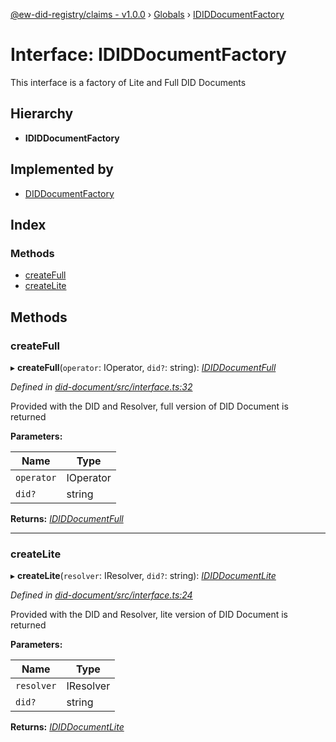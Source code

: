 [@ew-did-registry/claims - v1.0.0](../README.md) › [Globals](../globals.md) › [IDIDDocumentFactory](ididdocumentfactory.md)

# Interface: IDIDDocumentFactory

This interface is a factory of Lite and Full DID Documents

## Hierarchy

* **IDIDDocumentFactory**

## Implemented by

* [DIDDocumentFactory](../classes/diddocumentfactory.md)

## Index

### Methods

* [createFull](ididdocumentfactory.md#createfull)
* [createLite](ididdocumentfactory.md#createlite)

## Methods

###  createFull

▸ **createFull**(`operator`: IOperator, `did?`: string): *[IDIDDocumentFull](ididdocumentfull.md)*

*Defined in [did-document/src/interface.ts:32](https://github.com/energywebfoundation/ew-did-registry/blob/ff7b2ca/packages/did-document/src/interface.ts#L32)*

Provided with the DID and Resolver, full version of DID Document is returned

**Parameters:**

Name | Type |
------ | ------ |
`operator` | IOperator |
`did?` | string |

**Returns:** *[IDIDDocumentFull](ididdocumentfull.md)*

___

###  createLite

▸ **createLite**(`resolver`: IResolver, `did?`: string): *[IDIDDocumentLite](ididdocumentlite.md)*

*Defined in [did-document/src/interface.ts:24](https://github.com/energywebfoundation/ew-did-registry/blob/ff7b2ca/packages/did-document/src/interface.ts#L24)*

Provided with the DID and Resolver, lite version of DID Document is returned

**Parameters:**

Name | Type |
------ | ------ |
`resolver` | IResolver |
`did?` | string |

**Returns:** *[IDIDDocumentLite](ididdocumentlite.md)*
